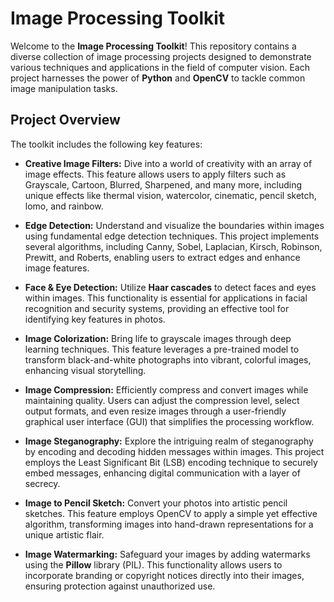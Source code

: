 # Image Processing Toolkit

Welcome to the **Image Processing Toolkit**! This repository contains a diverse collection of image processing projects designed to demonstrate various techniques and applications in the field of computer vision. Each project harnesses the power of **Python** and **OpenCV** to tackle common image manipulation tasks.

## Project Overview

The toolkit includes the following key features:

- **Creative Image Filters:** Dive into a world of creativity with an array of image effects. This feature allows users to apply filters such as Grayscale, Cartoon, Blurred, Sharpened, and many more, including unique effects like thermal vision, watercolor, cinematic, pencil sketch, lomo, and rainbow. 

- **Edge Detection:** Understand and visualize the boundaries within images using fundamental edge detection techniques. This project implements several algorithms, including Canny, Sobel, Laplacian, Kirsch, Robinson, Prewitt, and Roberts, enabling users to extract edges and enhance image features.

- **Face & Eye Detection:** Utilize **Haar cascades** to detect faces and eyes within images. This functionality is essential for applications in facial recognition and security systems, providing an effective tool for identifying key features in photos.

- **Image Colorization:** Bring life to grayscale images through deep learning techniques. This feature leverages a pre-trained model to transform black-and-white photographs into vibrant, colorful images, enhancing visual storytelling.

- **Image Compression:** Efficiently compress and convert images while maintaining quality. Users can adjust the compression level, select output formats, and even resize images through a user-friendly graphical user interface (GUI) that simplifies the processing workflow.

- **Image Steganography:** Explore the intriguing realm of steganography by encoding and decoding hidden messages within images. This project employs the Least Significant Bit (LSB) encoding technique to securely embed messages, enhancing digital communication with a layer of secrecy.

- **Image to Pencil Sketch:** Convert your photos into artistic pencil sketches. This feature employs OpenCV to apply a simple yet effective algorithm, transforming images into hand-drawn representations for a unique artistic flair.

- **Image Watermarking:** Safeguard your images by adding watermarks using the **Pillow** library (PIL). This functionality allows users to incorporate branding or copyright notices directly into their images, ensuring protection against unauthorized use.
